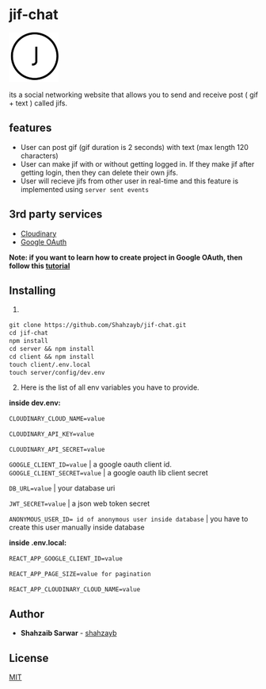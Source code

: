 # jif-chat 
<p>
  <img src="client/public/android-icon-192x192.png" width="100" title="Logo">
</p> 


its a social networking website that allows you to send and receive post ( gif + text ) called jifs.

## features
- User can post gif (gif duration is 2 seconds) with text (max length 120 characters)
- User can make jif with or without getting logged in. If they make jif after getting login, then they can delete their own jifs.
- User will recieve jifs from other user in real-time and this feature is implemented using `server sent events`

## 3rd party services

- [Cloudinary](https://cloudinary.com/)
- [Google OAuth](https://console.developers.google.com/)

**Note: if you want to learn how to create project in Google OAuth, then follow this [tutorial](https://github.com/Shahzayb/mern-google-login)**

## Installing

1. 

```
git clone https://github.com/Shahzayb/jif-chat.git
cd jif-chat
npm install
cd server && npm install
cd client && npm install
touch client/.env.local
touch server/config/dev.env
```


2. Here is the list of all env variables you have to provide.

**inside dev.env:** 

`CLOUDINARY_CLOUD_NAME=value` 

`CLOUDINARY_API_KEY=value` 

`CLOUDINARY_API_SECRET=value` 


`GOOGLE_CLIENT_ID=value` | a google oauth client id.
`GOOGLE_CLIENT_SECRET=value` | a google oauth lib client secret

`DB_URL=value` | your database uri

`JWT_SECRET=value` | a json web token secret

`ANONYMOUS_USER_ID= id of anonymous user inside database` | you have to create this user manually inside database

**inside .env.local:**
 
`REACT_APP_GOOGLE_CLIENT_ID=value` 

`REACT_APP_PAGE_SIZE=value for pagination` 

`REACT_APP_CLOUDINARY_CLOUD_NAME=value`

## Author

* **Shahzaib Sarwar**  - [shahzayb](https://github.com/shahzayb)


## License

[MIT](https://github.com/Shahzayb/freemage/blob/master/LICENSE)
